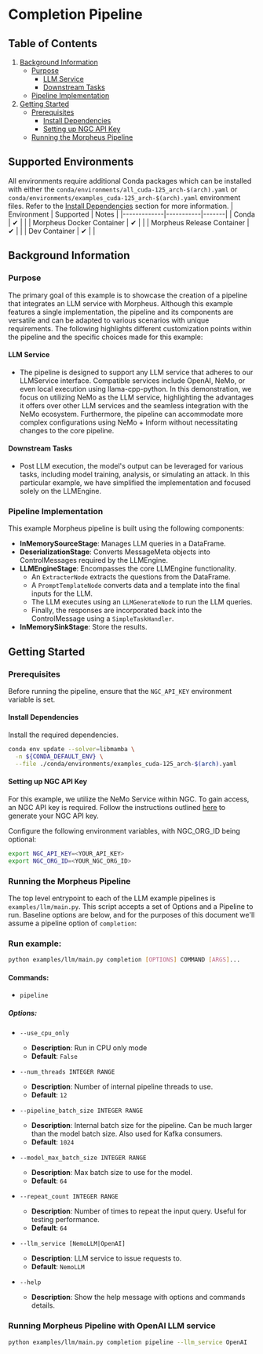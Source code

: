 <!--
SPDX-FileCopyrightText: Copyright (c) 2023-2025, NVIDIA CORPORATION & AFFILIATES. All rights reserved.
SPDX-License-Identifier: Apache-2.0

Licensed under the Apache License, Version 2.0 (the "License");
you may not use this file except in compliance with the License.
You may obtain a copy of the License at

http://www.apache.org/licenses/LICENSE-2.0

Unless required by applicable law or agreed to in writing, software
distributed under the License is distributed on an "AS IS" BASIS,
WITHOUT WARRANTIES OR CONDITIONS OF ANY KIND, either express or implied.
See the License for the specific language governing permissions and
limitations under the License.
-->

# Completion Pipeline

## Table of Contents

1. [Background Information](#background-information)
    - [Purpose](#purpose)
        - [LLM Service](#llm-service)
        - [Downstream Tasks](#downstream-tasks)
    - [Pipeline Implementation](#pipeline-implementation)
2. [Getting Started](#getting-started)
    - [Prerequisites](#prerequisites)
        - [Install Dependencies](#install-dependencies)
        - [Setting up NGC API Key](#setting-up-ngc-api-key)
    - [Running the Morpheus Pipeline](#running-the-morpheus-pipeline)

## Supported Environments
All environments require additional Conda packages which can be installed with either the `conda/environments/all_cuda-125_arch-$(arch).yaml` or `conda/environments/examples_cuda-125_arch-$(arch).yaml` environment files. Refer to the [Install Dependencies](#install-dependencies) section for more information.
| Environment | Supported | Notes |
|-------------|-----------|-------|
| Conda | ✔ | |
| Morpheus Docker Container | ✔ |  |
| Morpheus Release Container | ✔ |  |
| Dev Container | ✔ |  |


## Background Information

### Purpose

The primary goal of this example is to showcase the creation of a pipeline that integrates an LLM service with Morpheus. Although this example features a single implementation, the pipeline and its components are versatile and can be adapted to various scenarios with unique requirements. The following highlights different customization points within the pipeline and the specific choices made for this example:

#### LLM Service

- The pipeline is designed to support any LLM service that adheres to our LLMService interface. Compatible services include OpenAI, NeMo, or even local execution using llama-cpp-python. In this demonstration, we focus on utilizing NeMo as the LLM service, highlighting the advantages it offers over other LLM services and the seamless integration with the NeMo ecosystem. Furthermore, the pipeline can accommodate more complex configurations using NeMo + Inform without necessitating changes to the core pipeline.

#### Downstream Tasks

- Post LLM execution, the model's output can be leveraged for various tasks, including model training, analysis, or simulating an attack. In this particular example, we have simplified the implementation and focused solely on the LLMEngine.

### Pipeline Implementation

This example Morpheus pipeline is built using the following components:

- **InMemorySourceStage**: Manages LLM queries in a DataFrame.
- **DeserializationStage**: Converts MessageMeta objects into ControlMessages required by the LLMEngine.
- **LLMEngineStage**: Encompasses the core LLMEngine functionality.
    - An `ExtracterNode` extracts the questions from the DataFrame.
    - A `PromptTemplateNode` converts data and a template into the final inputs for the LLM.
    - The LLM executes using an `LLMGenerateNode` to run the LLM queries.
    - Finally, the responses are incorporated back into the ControlMessage using a `SimpleTaskHandler`.
- **InMemorySinkStage**: Store the results.

## Getting Started

### Prerequisites

Before running the pipeline, ensure that the `NGC_API_KEY` environment variable is set.

#### Install Dependencies

Install the required dependencies.

```bash
conda env update --solver=libmamba \
  -n ${CONDA_DEFAULT_ENV} \
  --file ./conda/environments/examples_cuda-125_arch-$(arch).yaml
```


#### Setting up NGC API Key

For this example, we utilize the NeMo Service within NGC. To gain access, an NGC API key is required. Follow the
instructions outlined [here](https://docs.nvidia.com/ngc/gpu-cloud/ngc-user-guide/index.html#generating-api-key) to
generate your NGC API key.

Configure the following environment variables, with NGC_ORG_ID being optional:

```bash
export NGC_API_KEY=<YOUR_API_KEY>
export NGC_ORG_ID=<YOUR_NGC_ORG_ID>
```

### Running the Morpheus Pipeline

The top level entrypoint to each of the LLM example pipelines is `examples/llm/main.py`. This script accepts a set
of Options and a Pipeline to run. Baseline options are below, and for the purposes of this document we'll assume a
pipeline option of `completion`:

### Run example:

```bash
python examples/llm/main.py completion [OPTIONS] COMMAND [ARGS]...
```

#### Commands:

- `pipeline`

##### Options:
- `--use_cpu_only`
    - **Description**: Run in CPU only mode
    - **Default**: `False`

- `--num_threads INTEGER RANGE`
    - **Description**: Number of internal pipeline threads to use.
    - **Default**: `12`

- `--pipeline_batch_size INTEGER RANGE`
    - **Description**: Internal batch size for the pipeline. Can be much larger than the model batch size.
      Also used for Kafka consumers.
    - **Default**: `1024`

- `--model_max_batch_size INTEGER RANGE`
    - **Description**: Max batch size to use for the model.
    - **Default**: `64`

- `--repeat_count INTEGER RANGE`
    - **Description**: Number of times to repeat the input query. Useful for testing performance.
    - **Default**: `64`

- `--llm_service [NemoLLM|OpenAI]`
    - **Description**: LLM service to issue requests to.
    - **Default**: `NemoLLM`

- `--help`
    - **Description**: Show the help message with options and commands details.

### Running Morpheus Pipeline with OpenAI LLM service

```bash
python examples/llm/main.py completion pipeline --llm_service OpenAI
```
